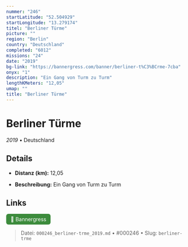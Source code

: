 ```yaml
---
nummer: "246"
startLatitude: "52.504929"
startLongitude: "13.279174"
titel: "Berliner Türme"
picture: ""
region: "Berlin"
country: "Deutschland"
completed: "6012"
missions: "24"
date: "2019"
bg-link: "https://bannergress.com/banner/berliner-t%C3%BCrme-7cba"
onyx: "1"
description: "Ein Gang von Turm zu Turm"
lengthKMeters: "12,05"
umap: ""
title: "Berliner Türme"
---
```

# Berliner Türme

*2019* • Deutschland



## Details
- **Distanz (km):** 12,05



- **Beschreibung:** Ein Gang von Turm zu Turm


## Links
<div style="margin-top: 0.5em;">
<a href="https://bannergress.com/banner/berliner-t%C3%BCrme-7cba" target="_blank" style="display:inline-block;margin-right:8px;padding:6px 12px;background-color:#3c8b3c;color:white;text-decoration:none;border-radius:6px;">🔗 Bannergress</a>

</div>


> Datei: `000246_berliner-trme_2019.md` • #000246 • Slug: `berliner-trme`
